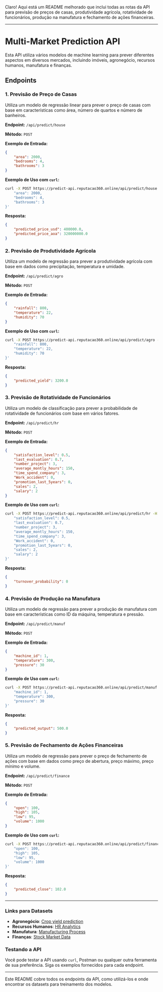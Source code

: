 ﻿Claro! Aqui está um README melhorado que inclui todas as rotas da API para previsão de preços de casas, produtividade agrícola, rotatividade de funcionários, produção na manufatura e fechamento de ações financeiras.

---

# Multi-Market Prediction API

Esta API utiliza vários modelos de machine learning para prever diferentes aspectos em diversos mercados, incluindo imóveis, agronegócio, recursos humanos, manufatura e finanças.

## Endpoints

### 1. Previsão de Preço de Casas

Utiliza um modelo de regressão linear para prever o preço de casas com base em características como área, número de quartos e número de banheiros.

**Endpoint:** `/api/predict/house`

**Método:** `POST`

**Exemplo de Entrada:**

```json
{
    "area": 2000,
    "bedrooms": 4,
    "bathrooms": 3
}
```

**Exemplo de Uso com `curl`:**

```sh
curl -X POST https://predict-api.reputacao360.online/api/predict/house -H "Content-Type: application/json" -d '{
    "area": 2000,
    "bedrooms": 4,
    "bathrooms": 3
}'
```

**Resposta:**

```json
{
    "predicted_price_usd": 400000.0,
    "predicted_price_aoa": 320000000.0
}
```

### 2. Previsão de Produtividade Agrícola

Utiliza um modelo de regressão para prever a produtividade agrícola com base em dados como precipitação, temperatura e umidade.

**Endpoint:** `/api/predict/agro`

**Método:** `POST`

**Exemplo de Entrada:**

```json
{
    "rainfall": 800,
    "temperature": 22,
    "humidity": 70
}
```

**Exemplo de Uso com `curl`:**

```sh
curl -X POST https://predict-api.reputacao360.online/api/predict/agro -H "Content-Type: application/json" -d '{
    "rainfall": 800,
    "temperature": 22,
    "humidity": 70
}'
```

**Resposta:**

```json
{
    "predicted_yield": 3200.0
}
```

### 3. Previsão de Rotatividade de Funcionários

Utiliza um modelo de classificação para prever a probabilidade de rotatividade de funcionários com base em vários fatores.

**Endpoint:** `/api/predict/hr`

**Método:** `POST`

**Exemplo de Entrada:**

```json
{
    "satisfaction_level": 0.5,
    "last_evaluation": 0.7,
    "number_project": 3,
    "average_montly_hours": 150,
    "time_spend_company": 3,
    "Work_accident": 0,
    "promotion_last_5years": 0,
    "sales": 2,
    "salary": 2
}
```

**Exemplo de Uso com `curl`:**

```sh
curl -X POST https://predict-api.reputacao360.online/api/predict/hr -H "Content-Type: application/json" -d '{
    "satisfaction_level": 0.5,
    "last_evaluation": 0.7,
    "number_project": 3,
    "average_montly_hours": 150,
    "time_spend_company": 3,
    "Work_accident": 0,
    "promotion_last_5years": 0,
    "sales": 2,
    "salary": 2
}'
```

**Resposta:**

```json
{
    "turnover_probability": 0
}
```

### 4. Previsão de Produção na Manufatura

Utiliza um modelo de regressão para prever a produção de manufatura com base em características como ID da máquina, temperatura e pressão.

**Endpoint:** `/api/predict/manuf`

**Método:** `POST`

**Exemplo de Entrada:**

```json
{
    "machine_id": 1,
    "temperature": 300,
    "pressure": 30
}
```

**Exemplo de Uso com `curl`:**

```sh
curl -X POST https://predict-api.reputacao360.online/api/predict/manuf -H "Content-Type: application/json" -d '{
    "machine_id": 1,
    "temperature": 300,
    "pressure": 30
}'
```

**Resposta:**

```json
{
    "predicted_output": 500.0
}
```

### 5. Previsão de Fechamento de Ações Financeiras

Utiliza um modelo de regressão para prever o preço de fechamento de ações com base em dados como preço de abertura, preço máximo, preço mínimo e volume.

**Endpoint:** `/api/predict/finance`

**Método:** `POST`

**Exemplo de Entrada:**

```json
{
    "open": 100,
    "high": 105,
    "low": 95,
    "volume": 1000
}
```

**Exemplo de Uso com `curl`:**

```sh
curl -X POST https://predict-api.reputacao360.online/api/predict/finance -H "Content-Type: application/json" -d '{
    "open": 100,
    "high": 105,
    "low": 95,
    "volume": 1000
}'
```

**Resposta:**

```json
{
    "predicted_close": 102.0
}
```

---

### Links para Datasets

- **Agronegócio**: [Crop yield prediction](https://www.kaggle.com/datasets/gopalchandra/crop-yield-prediction-dataset)
- **Recursos Humanos**: [HR Analytics](https://www.kaggle.com/datasets/ludobenistant/hr-analytics)
- **Manufatura**: [Manufacturing Process](https://www.kaggle.com/datasets/philmohun/manufacturing-processes)
- **Finanças**: [Stock Market Data](https://www.kaggle.com/datasets/szrlee/stock-time-series-20050101-to-20171231)
 
### Testando a API

Você pode testar a API usando `curl`, Postman ou qualquer outra ferramenta de sua preferência. Siga os exemplos fornecidos para cada endpoint.

---

Este README cobre todos os endpoints da API, como utilizá-los e onde encontrar os datasets para treinamento dos modelos.
